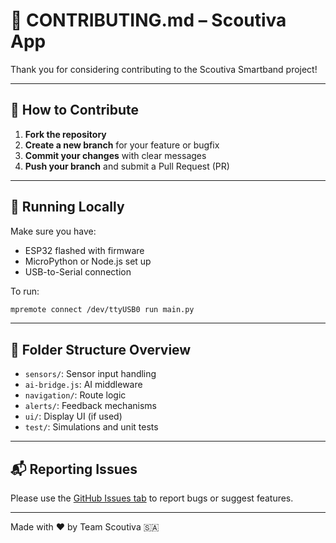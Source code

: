 # 🤝 CONTRIBUTING.md – Scoutiva App

Thank you for considering contributing to the Scoutiva Smartband project!

---

## 🧰 How to Contribute

1. **Fork the repository**
2. **Create a new branch** for your feature or bugfix
3. **Commit your changes** with clear messages
4. **Push your branch** and submit a Pull Request (PR)

---

## 🧪 Running Locally

Make sure you have:
- ESP32 flashed with firmware
- MicroPython or Node.js set up
- USB-to-Serial connection

To run:
```bash
mpremote connect /dev/ttyUSB0 run main.py
```

---

## 📂 Folder Structure Overview

- `sensors/`: Sensor input handling
- `ai-bridge.js`: AI middleware
- `navigation/`: Route logic
- `alerts/`: Feedback mechanisms
- `ui/`: Display UI (if used)
- `test/`: Simulations and unit tests

---

## 📬 Reporting Issues

Please use the [GitHub Issues tab](../../issues) to report bugs or suggest features.

---

Made with ❤️ by Team Scoutiva 🇸🇦